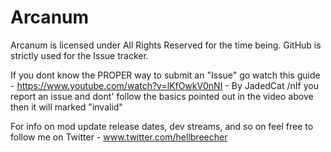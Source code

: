 # Arcanum

Arcanum is licensed under All Rights Reserved for the time being. GitHub is strictly used for the Issue tracker. 

If you dont know the PROPER way to submit an "Issue" go watch this guide - https://www.youtube.com/watch?v=lKfOwkV0nNI - By JadedCat
/nIf you report an issue and dont' follow the basics pointed out in the video above then it will marked "invalid"

For info on mod update release dates, dev streams, and so on feel free to follow me on Twitter - www.twitter.com/hellbreecher
